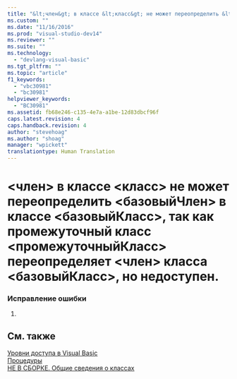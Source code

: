 ```yaml
---
title: "&lt;член&gt; в классе &lt;класс&gt; не может переопределить &lt;базовыйЧлен&gt; в классе &lt;базовыйКласс&gt;, так как промежуточный класс &lt;промежуточныйКласс&gt; переопределяет &lt;член&gt; класса &lt;базовыйКласс&gt;, но недоступен. | Microsoft Docs"
ms.custom: ""
ms.date: "11/16/2016"
ms.prod: "visual-studio-dev14"
ms.reviewer: ""
ms.suite: ""
ms.technology: 
  - "devlang-visual-basic"
ms.tgt_pltfrm: ""
ms.topic: "article"
f1_keywords: 
  - "vbc30981"
  - "bc30981"
helpviewer_keywords: 
  - "BC30981"
ms.assetid: fb68e246-c135-4e7a-a1be-12d83dbcf96f
caps.latest.revision: 4
caps.handback.revision: 4
author: "stevehoag"
ms.author: "shoag"
manager: "wpickett"
translationtype: Human Translation
---
```

# &lt;член&gt; в классе &lt;класс&gt; не может переопределить &lt;базовыйЧлен&gt; в классе &lt;базовыйКласс&gt;, так как промежуточный класс &lt;промежуточныйКласс&gt; переопределяет &lt;член&gt; класса &lt;базовыйКласс&gt;, но недоступен.
### Исправление ошибки  
  
1.  
  
## См. также  
 [Уровни доступа в Visual Basic](../../visual-basic/programming-guide/language-features/declared-elements/access-levels.md)   
 [Процедуры](../../visual-basic/programming-guide/language-features/procedures/index.md)   
 [НЕ В СБОРКЕ. Общие сведения о классах](http://msdn.microsoft.com/ru-ru/cc2355a2-cb98-4353-9440-736585aec46c)
